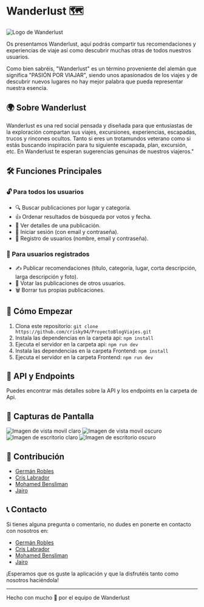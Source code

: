 # Wanderlust 🗺️

![Logo de Wanderlust](./Frontend/src/logo/logo-wh-tp.png)

Os presentamos Wanderlust, aquí podrás compartir tus recomendaciones y experiencias de viaje así como descubrir muchas otras de todos nuestros usuarios.

Como bien sabréis, "Wanderlust" es un término proveniente del alemán que significa "PASIÓN POR VIAJAR", siendo unos apasionados de los viajes y de descubrir nuevos lugares no hay mejor palabra que pueda representar nuestra esencia.

## 🌍 Sobre Wanderlust

Wanderlust es una red social pensada y diseñada para que entusiastas de la exploración compartan sus viajes, excursiones, experiencias, escapadas, trucos y rincones ocultos. Tanto si eres un trotamundos veterano como si estás buscando inspiración para tu siguiente escapada, plan, excursión, etc. En Wanderlust te esperan sugerencias genuinas de nuestros viajeros."

## 🛠️ Funciones Principales

### 🔓 Para todos los usuarios

- 🔍 Buscar publicaciones por lugar y categoría.
- 👍 Ordenar resultados de búsqueda por votos y fecha.
- 📖 Ver detalles de una publicación.
- 🔐 Iniciar sesión (con email y contraseña).
- 📝 Registro de usuarios (nombre, email y contraseña).

### 🔐 Para usuarios registrados

- ✍️ Publicar recomendaciones (título, categoría, lugar, corta descripción, larga descripción y foto).
- 🤍 Votar las publicaciones de otros usuarios.
- 🗑️ Borrar tus propias publicaciones.

## 🚀 Cómo Empezar

1. Clona este repositorio: `git clone https://github.com/crisky94/ProyectoBlogViajes.git`
2. Instala las dependencias en la carpeta api: `npm install`
3. Ejecuta el servidor en la carpeta api: `npm run dev`
4. Instala las dependencias en la carpeta Frontend: `npm install`
5. Ejecuta el servidor en la carpeta Frontend: `npm run dev`

## 🔗 API y Endpoints

Puedes encontrar más detalles sobre la API y los endpoints en la carpeta de Api.

## 📸 Capturas de Pantalla

![Imagen de vista movil claro](./Frontend/src/screenshots/mobile-light.png)
![Imagen de vista movil oscuro](./Frontend/src/screenshots/mobile-dark.png)
![Imagen de escritorio claro](./Frontend/src/screenshots/desk-light.png)
![Imagen de escritorio oscuro](./Frontend/src/screenshots/desk-dark.png)

## 📝 Contribución

- [Germán Robles](https://github.com/GermanRoobles)
- [Cris Labrador](https://github.com/crisky94/)
- [Mohamed Bensliman](https://github.com/mohabensliman)
- [Jairo](https://github.com/jairoweb)

## 📞 Contacto

Si tienes alguna pregunta o comentario, no dudes en ponerte en contacto con nosotros en:

- [Germán Robles](https://www.linkedin.com/in/germanrobleslopez/)
- [Cris Labrador](https://www.linkedin.com/in/cristina-labrador-ordoñez/)
- [Mohamed Bensliman](https://www.linkedin.com/in/mohamedachrafbensliman/)
- [Jairo](https://www.linkedin.com/in/jairo-josue-delgado-hernandez/)

¡Esperamos que os guste la aplicación y que la disfrutéis tanto como nosotros haciéndola!

---

Hecho con mucho 🤍 por el equipo de Wanderlust

